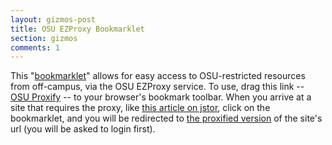 ```yaml
---
layout: gizmos-post
title: OSU EZProxy Bookmarklet
section: gizmos
comments: 1
---
```


This "[bookmarklet](http://en.wikipedia.org/wiki/Bookmarklet)" allows for easy access to OSU-restricted resources from off-campus, via the OSU EZProxy service. To use, drag this link -- <a class="bml" href="javascript:location.href=location.href.replace(/(http:\/\/.*?)\//,%22$1.proxy.lib.ohio-state.edu/%22)">OSU Proxify</a> -- to your browser's bookmark toolbar. When you arrive at a site that requires the proxy, like [this article on jstor](http://www.jstor.org/stable/3748616), click on the bookmarklet, and you will be redirected to [the proxified version](http://www.jstor.org.proxy.lib.ohio-state.edu/stable/3748616) of the site's url (you will be asked to login first).

